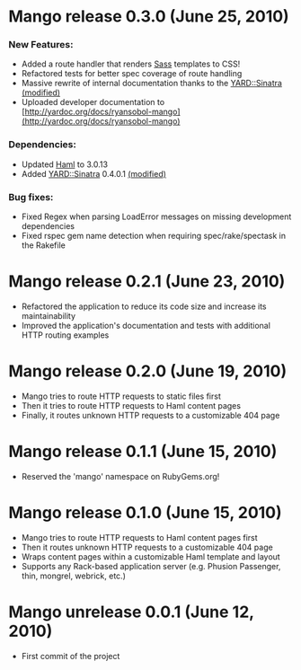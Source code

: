 Mango release 0.3.0 (June 25, 2010)
===================================

### New Features:

  * Added a route handler that renders [Sass](http://sass-lang.com/) templates to CSS!
  * Refactored tests for better spec coverage of route handling
  * Massive rewrite of internal documentation thanks to the [YARD::Sinatra (modified)](http://github.com/ryansobol/yard-sinatra)
  * Uploaded developer documentation to [http://yardoc.org/docs/ryansobol-mango](http://yardoc.org/docs/ryansobol-mango)

### Dependencies:

  * Updated [Haml](http://haml-lang.com/) to 3.0.13
  * Added [YARD::Sinatra](http://github.com/rkh/yard-sinatra) 0.4.0.1 [(modified)](http://github.com/ryansobol/yard-sinatra)

### Bug fixes:

  * Fixed Regex when parsing LoadError messages on missing development dependencies
  * Fixed rspec gem name detection when requiring spec/rake/spectask in the Rakefile

Mango release 0.2.1 (June 23, 2010)
===================================

  * Refactored the application to reduce its code size and increase its maintainability
  * Improved the application's documentation and tests with additional HTTP routing examples

Mango release 0.2.0 (June 19, 2010)
===================================

  * Mango tries to route HTTP requests to static files first
  * Then it tries to route HTTP requests to Haml content pages
  * Finally, it routes unknown HTTP requests to a customizable 404 page

Mango release 0.1.1 (June 15, 2010)
===================================

  * Reserved the 'mango' namespace on RubyGems.org!

Mango release 0.1.0 (June 15, 2010)
===================================

  * Mango tries to route HTTP requests to Haml content pages first
  * Then it routes unknown HTTP requests to a customizable 404 page
  * Wraps content pages within a customizable Haml template and layout
  * Supports any Rack-based application server (e.g. Phusion Passenger, thin, mongrel, webrick, etc.)

Mango unrelease 0.0.1 (June 12, 2010)
=====================================

  * First commit of the project

